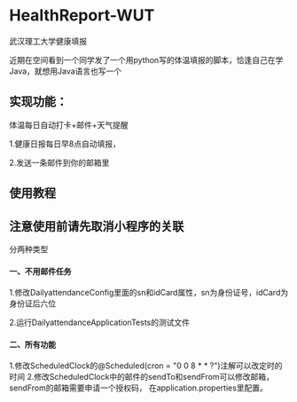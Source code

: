# HealthReport-WUT
武汉理工大学健康填报

近期在空间看到一个同学发了一个用python写的体温填报的脚本，恰逢自己在学Java，就想用Java语言也写一个

<h2>实现功能：</h2>
体温每日自动打卡+邮件+天气提醒
<p>1.健康日报每日早8点自动填报，
<p>2.发送一条邮件到你的邮箱里


<h2>使用教程</h2>
<h2>注意使用前请先取消小程序的关联</h2>
分两种类型
<h4>一、不用邮件任务</h4>
1.修改DailyattendanceConfig里面的sn和idCard属性，sn为身份证号，idCard为身份证后六位
<p>2.运行DailyattendanceApplicationTests的测试文件
<h4>二、所有功能</h4>
1.修改ScheduledClock的@Scheduled(cron = "0 0 8 * * ?")注解可以改定时的时间
2.修改ScheduledClock中的邮件的sendTo和sendFrom可以修改邮箱，sendFrom的邮箱需要申请一个授权码，
在application.properties里配置。

